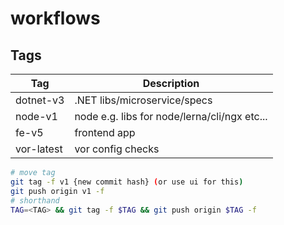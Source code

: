# workflows

## Tags

| Tag        | Description                                  |
| ---------- | -------------------------------------------- |
| dotnet-v3  | .NET libs/microservice/specs                 |
| node-v1    | node e.g. libs for node/lerna/cli/ngx etc... |
| fe-v5      | frontend app                                 |
| vor-latest | vor config checks                            |


```bash
# move tag
git tag -f v1 {new commit hash} (or use ui for this)
git push origin v1 -f
# shorthand
TAG=<TAG> && git tag -f $TAG && git push origin $TAG -f
```